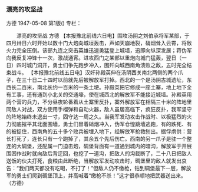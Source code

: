 ### 漂亮的攻坚战
方德
1947-05-08
第1版()
专栏：

　　漂亮的攻坚战
    方德
    【本报豫北前线六日电】围攻汤阴之刘伯承将军某部，于四月卅日六时开始以数十门大炮向城垣轰击，声如天崩地裂，硝烟耸入云霄，将敌火力完全压倒。该部九连之突击英雄迅速勇猛登上城墙，迅即向纵深发展；蒋伪军向我反复冲锋十一次，激战通宵。进攻西门之某部以重炮向城门猛轰，翌日（一日）四时城门洞开，勇士们争先跑步冲入，围歼向城西南角溃败之敌，五时完全结束战斗。
    【本报豫北前线五日电】汉奸孙殿英伸在汤阴西关南北两侧的两个爪子，在三十日二十四时以前就先后被解放军打掉。西北的一个是汤阴古城遗址，东西长二百米，南北长约一百米的一条土埂。孙殿英把它修成一座土寨，地上地下全有工事，还有通到小北关的交通壕，使在城西北的解放军不能接近城墙。孙殿英用两个营的兵力，不分昼夜轮番着从土寨里反扑，寨外解放军在相隔三十米的阵地里同敌人对战，双方使用手榴弹和自动火器，敌人虽居高临下，疯狂反扑，我军坚守的阵地始终未退出一寸，固守达一周之久。当我军发动攻击作战时、以极猛烈的火力彻底摧平其北面围墙，勇士们冒着硝烟冲入，伪军仓惶跳墙逃跑，有的跌死、有的被捉住，西南角的五十多个败兵被埋入地下，经解放军抢救刨出。据俘虏供：营长打死了，连长只有一个跑掉了，其余五个先后伤亡。西南的另一爪子是驻一个整连的大碉堡，还配属一门迫击炮，碉堡背面有一道通到城内的暗沟，解放军于开展围困作战时就向敌后背迂回，也挖了一道沟，把敌人的沟截断了，二十八日把敌人送饭的伙夫打死，食粮由此断绝，当解放军发动攻击时，碉堡里的敌人就发出哀告：“我们两天都没有吃喝，不打了！”但敌人仍不缴枪，钻到碉堡最下一层，解放军的勇士们爬到碉堡顶上，并高喊着“缴枪不杀！”这才很恭顺地把武器送出来。（方德）
